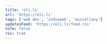 ```yaml
---
title: 'eli.li'
url: 'https://eli.li'
tags: ['web dev', 'indieweb', 'miscellany']
updatesFeed: 'https://eli.li/feed.rss'
nsfw: false
rss: true
---
```

